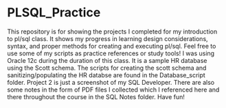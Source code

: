 # PLSQL_Practice
This repository is for showing the projects I completed for my introduction to pl/sql class. It shows my progress in learning design considerations, syntax, and proper methods for creating and executing pl/sql. Feel free to use some of my scripts as practice references or study tools! I was using Oracle 12c during the duration of this class. It is a sample HR database using the Scott schema. The scripts for creating the scott schema and sanitizing/populating the HR databse are found in the Database_script folder. Project 2 is just a screenshot of my SQL Developer. There are also some notes in the form of PDF files I collected which I referenced here and there throughout the course in the SQL Notes folder. Have fun!